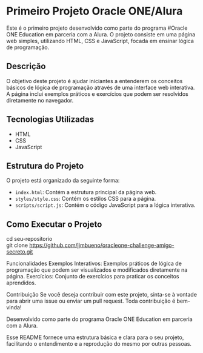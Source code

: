 # Primeiro Projeto Oracle ONE/Alura

Este é o primeiro projeto desenvolvido como parte do programa #Oracle ONE Education em parceria com a Alura. O projeto consiste em uma página web simples, utilizando HTML, CSS e JavaScript, focada em ensinar lógica de programação.

## Descrição

O objetivo deste projeto é ajudar iniciantes a entenderem os conceitos básicos de lógica de programação através de uma interface web interativa. A página inclui exemplos práticos e exercícios que podem ser resolvidos diretamente no navegador.

## Tecnologias Utilizadas

- HTML
- CSS
- JavaScript

## Estrutura do Projeto

O projeto está organizado da seguinte forma:


- `index.html`: Contém a estrutura principal da página web.
- `styles/style.css`: Contém os estilos CSS para a página.
- `scripts/script.js`: Contém o código JavaScript para a lógica interativa.

## Como Executar o Projeto

   cd seu-repositorio    
   git clone https://github.com/jjmbueno/oracleone-challenge-amigo-secreto.git

Funcionalidades
Exemplos Interativos: Exemplos práticos de lógica de programação que podem ser visualizados e modificados diretamente na página.
Exercícios: Conjunto de exercícios para praticar os conceitos aprendidos.

Contribuição
Se você deseja contribuir com este projeto, sinta-se à vontade para abrir uma issue ou enviar um pull request. Toda contribuição é bem-vinda!

Desenvolvido como parte do programa Oracle ONE Education em parceria com a Alura.

Esse README fornece uma estrutura básica e clara para o seu projeto, facilitando o entendimento e a reprodução do mesmo por outras pessoas. 
